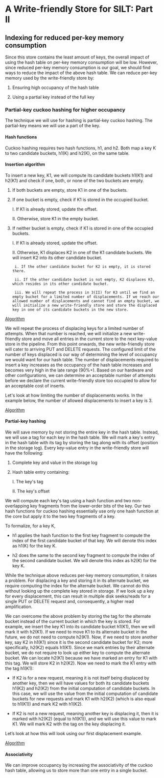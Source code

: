 # A Write-friendly Store for SILT: Part II
## Indexing for reduced per-key memory consumption
Since this store contains the least amount of keys, the overall impact of using the hash table on per-key memory consumption will be low. However, since reduced per-key memory consumption is our goal, we should find ways to reduce the impact of the above hash table. We can reduce per-key memory used by the write-friendly store by:

1. Ensuring high occupancy of the hash table

2. Using a partial key instead of the full key

### Partial-key cuckoo hashing for higher occupancy
The technique we will use for hashing is partial-key cuckoo hashing. The partial-key means we will use a part of the key.

#### Hash functions
Cuckoo hashing requires two hash functions, h1, and h2. Both map a key K to two candidate buckets, h1(K) and h2(K), on the same table.

#### Insertion algorithm
To insert a new key, K1, we will compute its candidate buckets h1(K1) and h2(K1) and check if one, both, or none of the two buckets are empty.

1. If both buckets are empty, store K1 in one of the buckets.

2. If one bucket is empty, check if K1 is stored in the occupied bucket.

    I. If K1 is already stored, update the offset.

    II. Otherwise, store K1 in the empty bucket.

3. If neither bucket is empty, check if K1 is stored in one of the occupied buckets.

    I. If K1 is already stored, update the offset.

    II. Otherwise, K1 displaces K2 in one of the K1 candidate buckets. We will insert K2 into its other candidate bucket.

        i. If the other candidate bucket for K2 is empty, it is stored there.

        ii. If the other candidate bucket is not empty, K2 displaces K3, which resides in its other candidate bucket.

        iii. We will repeat the process in 3(II) for K3 until we find an empty bucket for a limited number of displacements. If we reach our allowed number of displacements and cannot find an empty bucket, we will initialize a new write-friendly store and store the displaced key in one of its candidate buckets in the new store.

[Algorithm](./partialkey)


We will repeat the process of displacing keys for a limited number of attempts. When that number is reached, we will initialize a new write-friendly store and move all entries in the current store to the next key-value store in the pipeline. From this point onwards, the new write-friendly store will cater to arriving PUT and DELETE requests. The configured limit of the number of keys displaced is our way of determining the level of occupancy we would want for our hash table. The number of displacements required to insert a key increases as the occupancy of the hash table increases and becomes very high in the late range (90%+). Based on our hardware and other configurations, we can determine an acceptable number of attempts before we declare the current write-friendly store too occupied to allow for an acceptable cost of inserts.

Let's look at how limiting the number of displacements works. In the example below, the number of allowed displacements to insert a key is 3.

[Algorithm](./partialkey2)

#### Partial-key hashing
We will save memory by not storing the entire key in the hash table. Instead, we will use a tag for each key in the hash table. We will mark a key's entry in the hash table with its tag by storing the tag along with its offset (position in the storage log). Every key-value entry in the write-friendly store will have the following:

1. Complete key and value in the storage log

2. Hash table entry containing:

    I. The key's tag

    II. The key's offset

We will compute each key's tag using a hash function and two non-overlapping key fragments from the lower-order bits of the key. Our two hash functions for cuckoo hashing essentially use only one hash function at the core but apply it to the two key fragments of a key.

To formalize, for a key K,

- h1 applies the hash function to the first key fragment to compute the index of the first candidate bucket of that key. We will denote this index as h1(K) for the key K.

- h2 does the same to the second key fragment to compute the index of the second candidate bucket. We will denote this index as h2(K) for the key K.

While the technique above reduces per-key memory consumption, it raises a problem. For displacing a key and storing it in its alternate bucket, we require computing the index for the alternate bucket. We cannot do this without looking up the complete key stored in storage. If we look up a key for every displacement, this can result in multiple disk seeks/reads for a single PUT or DELETE request and, consequently, a higher read amplification.

We can overcome the above problem by storing the tag for the alternate bucket instead of the current bucket in which the key is stored. For example, we insert the key K1 into its candidate bucket h1(K1), then we will mark it with h2(K1). If we need to move K1 to its alternate bucket in the future, we do not need to compute h2(K1). Now, if we need to store another key, say K2 in h1(K1) since it is the second candidate bucket for K2; more specifically, h2(K2) equals h1(K1). Since we mark entries by their alternate bucket, we do not require to look up either key to compute the alternate bucket. We can locate h2(K1) because we have marked an entry for K1 with this tag. We will store K2 in h2(K2). Now we need to mark the K1 entry with the tag h1(K1):

- If K2 is for a new request, meaning it is not itself being displaced by another key, then we will have values for both its candidate buckets h1(K2) and h2(K2) from the initial computation of candidate buckets. In this case, we will use the value from the initial computation of candidate buckets for new requests and mark K1 with h2(K2) (which is also equal to h1(K1)) and mark K2 with h1(K2).

- If K2 is not a new request, meaning another key is displacing it, then it is marked with h2(K2) (equal to h1(K1)), and we will use this value to mark K1. We will mark K2 with the tag on the key displacing it.

Let’s look at how this will look using our first displacement example.

[Algorithm](./partialkey3)



#### Associativity
We can improve occupancy by increasing the associativity of the cuckoo hash table, allowing us to store more than one entry in a single bucket.
